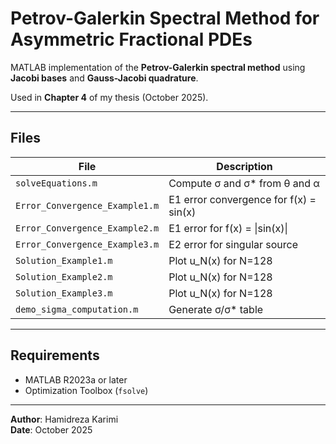 # Petrov-Galerkin Spectral Method for Asymmetric Fractional PDEs

MATLAB implementation of the **Petrov-Galerkin spectral method** using **Jacobi bases** and **Gauss-Jacobi quadrature**.

Used in **Chapter 4** of my thesis (October 2025).

---

## Files
| File | Description |
|------|-------------|
| `solveEquations.m` | Compute σ and σ* from θ and α |
| `Error_Convergence_Example1.m` | E1 error convergence for f(x) = sin(x) |
| `Error_Convergence_Example2.m` | E1 error for f(x) = \|sin(x)\| |
| `Error_Convergence_Example3.m` | E2 error for singular source |
| `Solution_Example1.m` | Plot u_N(x) for N=128 |
| `Solution_Example2.m` | Plot u_N(x) for N=128 |
| `Solution_Example3.m` | Plot u_N(x) for N=128 |
| `demo_sigma_computation.m` | Generate σ/σ* table |

---

## Requirements
- MATLAB R2023a or later
- Optimization Toolbox (`fsolve`)

---

**Author**: Hamidreza Karimi  
**Date**: October 2025  
